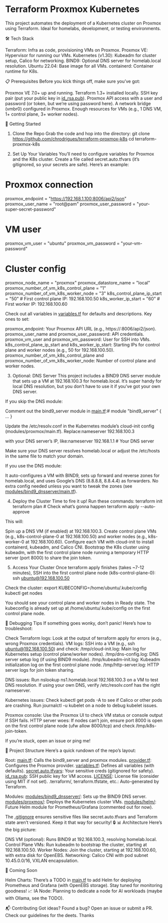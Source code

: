 # Terraform Proxmox Kubernetes
This project automates the deployment of a Kubernetes cluster on Proxmox using Terraform. Ideal for homelabs, development, or testing environments.

🛠️ Tech Stack

Terraform: Infra as code, provisioning VMs on Proxmox.
Proxmox VE: Hypervisor for running our VMs.
Kubernetes (v1.30): Kubeadm for cluster setup, Calico for networking.
BIND9: Optional DNS server for homelab.local resolution.
Ubuntu 22.04: Base image for all VMs.
containerd: Container runtime for K8s.

📋 Prerequisites
Before you kick things off, make sure you’ve got:

Proxmox VE 7.0+ up and running.
Terraform 1.3+ installed locally.
SSH key pair (put your public key in [id_rsa.pub](id_rsa.pub)).
Proxmox API access with a user and password (or token, but we’re using password here).
A network bridge (vmbr0) configured in Proxmox.
Enough resources for VMs (e.g., 1 DNS VM, 1+ control plane, 3+ worker nodes).

🚀 Getting Started
1. Clone the Repo
Grab the code and hop into the directory:
git clone https://github.com/chrodrigues/terraform-proxmox-k8s
cd terraform-proxmox-k8s

2. Set Up Your Variables
You’ll need to configure variables for Proxmox and the K8s cluster. Create a file called secret.auto.tfvars (it’s gitignored, so your secrets are safe). Here’s an example:
# Proxmox connection
proxmox_endpoint = "https://192.168.1.100:8006/api2/json"
proxmox_user_name = "root@pam"
proxmox_user_password = "your-super-secret-password"

# VM user
proxmox_vm_user = "ubuntu"
proxmox_vm_password = "your-vm-password"

# Cluster config
proxmox_node_name = "proxmox"
proxmox_datastore_name = "local"
proxmox_number_of_vm_k8s_control_plane = "1"
proxmox_number_of_vm_k8s_worker_node = "3"
k8s_control_plane_ip_start = "50"  # First control plane IP: 192.168.100.50
k8s_worker_ip_start = "60"        # First worker IP: 192.168.100.60

Check out all variables in [variables.tf](variables.tf) for defaults and descriptions. Key ones to set:

proxmox_endpoint: Your Proxmox API URL (e.g., https://<proxmox-ip>:8006/api2/json).
proxmox_user_name and proxmox_user_password: API credentials.
proxmox_vm_user and proxmox_vm_password: User for SSH into VMs.
k8s_control_plane_ip_start and k8s_worker_ip_start: Starting IPs for control plane and worker nodes (e.g., 50 for 192.168.100.50).
proxmox_number_of_vm_k8s_control_plane and proxmox_number_of_vm_k8s_worker_node: Number of control plane and worker nodes.

3. Optional: DNS Server
This project includes a BIND9 DNS server module that sets up a VM at 192.168.100.3 for homelab.local. It’s super handy for local DNS resolution, but you don’t have to use it if you’ve got your own DNS server.

If you skip the DNS module:

Comment out the bind9_server module in [main.tf](main.tf):# module "bind9_server" { ... }


Update the /etc/resolv.conf in the Kubernetes module’s cloud-init config (modules/proxmox/main.tf). Replace:nameserver 192.168.100.3

with your DNS server’s IP, like:nameserver 192.168.1.1  # Your DNS server


Make sure your DNS server resolves homelab.local or adjust the /etc/hosts in the same file to match your domain.


If you use the DNS module:

It auto-configures a VM with BIND9, sets up forward and reverse zones for homelab.local, and uses Google’s DNS (8.8.8.8, 8.8.4.4) as forwarders.
No extra config needed unless you want to tweak the zones (see [modules/bind9_dnsserver/main.tf](modules/bind9_dnsserver/main.tf)).



4. Deploy the Cluster
Time to fire it up! Run these commands:
terraform init
terraform plan  # Check what’s gonna happen
terraform apply --auto-approve

This will:

Spin up a DNS VM (if enabled) at 192.168.100.3.
Create control plane VMs (e.g., k8s-control-plane-0 at 192.168.100.50) and worker nodes (e.g., k8s-worker-0 at 192.168.100.60).
Configure each VM with cloud-init to install containerd, kubeadm, and Calico CNI.
Bootstrap the K8s cluster using kubeadm, with the first control plane node running a temporary HTTP server (port 8000) to share the join token.

5. Access Your Cluster
Once terraform apply finishes (takes ~7-12 minutes), SSH into the first control plane node (k8s-control-plane-0):
ssh ubuntu@192.168.100.50

Check the cluster:
export KUBECONFIG=/home/ubuntu/.kube/config
kubectl get nodes

You should see your control plane and worker nodes in Ready state. The kubeconfig is already set up at /home/ubuntu/.kube/config on the first control plane node.

🐛 Debugging Tips
If something goes wonky, don’t panic! Here’s how to troubleshoot:

Check Terraform logs: Look at the output of terraform apply for errors (e.g., wrong Proxmox credentials).
VM logs: SSH into a VM (e.g., ssh ubuntu@192.168.100.50) and check:
/tmp/cloud-init.log: Main log for Kubernetes setup (control plane/worker nodes).
/tmp/dns-config.log: DNS server setup log (if using BIND9 module).
/tmp/kubeadm-init.log: Kubeadm initialization log on the first control plane node.
/tmp/http-server.log: HTTP server logs for join token sharing.


DNS issues:
Run nslookup ns1.homelab.local 192.168.100.3 on a VM to test DNS resolution.
If using your own DNS, verify /etc/resolv.conf has the right nameserver.


Kubernetes issues:
Check kubectl get pods -A to see if Calico or other pods are crashing.
Run journalctl -u kubelet on a node to debug kubelet issues.


Proxmox console: Use the Proxmox UI to check VM status or console output if SSH fails.
HTTP server woes: If nodes can’t join, ensure port 8000 is open on the first control plane node (ufw allow 8000/tcp) and check /tmp/k8s-join-token.

If you’re stuck, open an issue or ping me!

📂 Project Structure
Here’s a quick rundown of the repo’s layout:

Root:
[main.tf](main.tf): Calls the bind9_server and proxmox modules.
[provider.tf](provider.tf): Configures the Proxmox provider.
[variables.tf](variables.tf): Defines all variables (with defaults).
[secret.auto.tfvars](secret.auto.tfvars): Your sensitive creds (gitignored for safety).
[id_rsa.pub](id_rsa.pub): SSH public key for VM access.
[LICENSE](LICENSE): License file (consider using MIT if not set).
.terraform/, terraform.tfstate, etc.: Auto-generated by Terraform.


Modules:
[modules/bind9_dnsserver/](modules/bind9_dnsserver/): Sets up the BIND9 DNS server.
[modules/proxmox/](modules/proxmox/): Deploys the Kubernetes cluster VMs.
[modules/helm/](modules/helm/): Future Helm module for Prometheus/Grafana (commented out for now).



The [.gitignore](.gitignore) ensures sensitive files like secret.auto.tfvars and Terraform state aren’t versioned. Keep it that way for security! 🔒
📊 Architecture
Here’s the big picture:

DNS VM (optional): Runs BIND9 at 192.168.100.3, resolving homelab.local.
Control Plane VMs: Run kubeadm to bootstrap the cluster, starting at 192.168.100.50.
Worker Nodes: Join the cluster, starting at 192.168.100.60, with extra disk for OpenEBS.
Networking: Calico CNI with pod subnet 10.45.0.0/16, VXLAN encapsulation.

🔮 Coming Soon

Helm Charts: There’s a TODO in [main.tf](main.tf) to add Helm for deploying Prometheus and Grafana (with OpenEBS storage). Stay tuned for monitoring goodness! 📈
IA Node: Planning to dedicate a node for AI workloads (maybe with Ollama, see the TODO).

📬 Contributing
Got ideas? Found a bug? Open an issue or submit a PR. Check our guidelines for the deets.
Thanks



